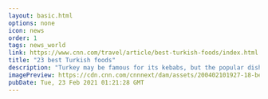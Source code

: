 ```yaml
---
layout: basic.html
options: none
icon: news
order: 1
tags: news_world
link: https://www.cnn.com/travel/article/best-turkish-foods/index.html
title: "23 best Turkish foods"
description: "Turkey may be famous for its kebabs, but the popular dish is just the tip of the iceberg when it comes to Turkish cuisine."
imagePreview: https://cdn.cnn.com/cnnnext/dam/assets/200402101927-18-best-turkish-foods-lahmacun-video-synd-2.jpg
pubDate: Tue, 23 Feb 2021 01:21:28 GMT
---
```


